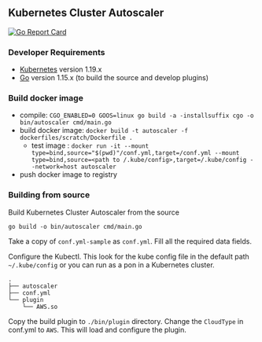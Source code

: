 ## Kubernetes Cluster Autoscaler

[![Go Report Card](https://goreportcard.com/badge/github.com/Chathuru/kubernetes-cluster-autoscaler)](https://goreportcard.com/report/github.com/Chathuru/kubernetes-cluster-autoscaler)

### Developer Requirements
- [Kubernetes](https://kubernetes.io/) version 1.19.x
- [Go](https://golang.org/doc/install) version 1.15.x (to build the source and develop plugins)

### Build docker image
- compile: `CGO_ENABLED=0 GOOS=linux go build -a -installsuffix cgo -o bin/autoscaler cmd/main.go`
- build docker image: `docker build -t autoscaler -f dockerfiles/scratch/Dockerfile .`
  - test image : `docker run -it --mount type=bind,source="$(pwd)"/conf.yml,target=/conf.yml --mount type=bind,source=<path to /.kube/config>,target=/.kube/config --network=host autoscaler`
- push docker image to registry

### Building from source
Build Kubernetes Cluster Autoscaler from the source
```
go build -o bin/autoscaler cmd/main.go
```

Take a copy of `conf.yml-sample` as `conf.yml`. Fill all the required data fields.

Configure the Kubectl. This look for the kube config file in the default path `~/.kube/config` or you can run as a pon in a Kubernetes cluster.

```
.
├── autoscaler
├── conf.yml
└── plugin
    └── AWS.so
```

Copy the build plugin to `./bin/plugin` directory. Change the `CloudType` in conf.yml to `AWS`. This will load and configure the plugin.
